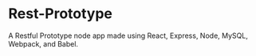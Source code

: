 # Rest-Prototype
A Restful Prototype node app made using React, Express, Node, MySQL, Webpack, and Babel.

